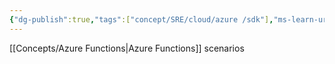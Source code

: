 ```yaml
---
{"dg-publish":true,"tags":["concept/SRE/cloud/azure /sdk"],"ms-learn-url":"https://learn.microsoft.com/en-us/azure/azure-functions/functions-scenarios?pivots=programming-language-csharp","creation_date":"2024-05-02 18:40","permalink":"/concepts/azure-function-scenarios/","dgPassFrontmatter":true}
---
```


[[Concepts/Azure Functions\|Azure Functions]] scenarios

